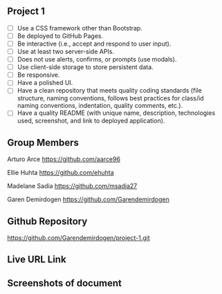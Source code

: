 ## Project 1

- [ ] Use a CSS framework other than Bootstrap.
- [ ] Be deployed to GitHub Pages.
- [ ] Be interactive (i.e., accept and respond to user input).
- [ ] Use at least two server-side APIs.
- [ ] Does not use alerts, confirms, or prompts (use modals).
- [ ] Use client-side storage to store persistent data.
- [ ] Be responsive.
- [ ] Have a polished UI.
- [ ] Have a clean repository that meets quality coding standards (file structure, naming conventions, follows best practices for class/id naming conventions, indentation, quality comments, etc.).
- [ ] Have a quality README (with unique name, description, technologies used, screenshot, and link to deployed application).

## Group Members

Arturo Arce
https://github.com/aarce96

Ellie Huhta
https://github.com/ehuhta

Madelane Sadia
https://github.com/msadia27

Garen Demirdogen
https://github.com/Garendemirdogen

## Github Repository

https://github.com/Garendemirdogen/project-1.git

## Live URL Link

## Screenshots of document
